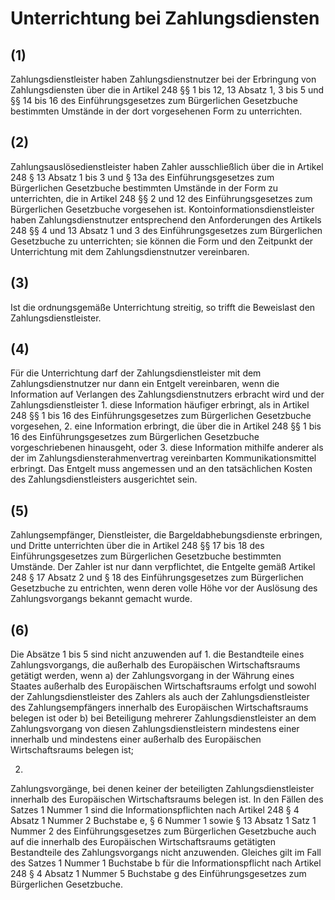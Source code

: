 # Unterrichtung bei Zahlungsdiensten



## (1)

 Zahlungsdienstleister haben Zahlungsdienstnutzer bei der Erbringung von Zahlungsdiensten über die in Artikel 248 §§ 1 bis 12, 13 Absatz 1, 3 bis 5 und §§ 14 bis 16 des Einführungsgesetzes zum Bürgerlichen Gesetzbuche bestimmten Umstände in der dort vorgesehenen Form zu unterrichten.

## (2)

 Zahlungsauslösedienstleister haben Zahler ausschließlich über die in Artikel 248 § 13 Absatz 1 bis 3 und § 13a des Einführungsgesetzes zum Bürgerlichen Gesetzbuche bestimmten Umstände in der Form zu unterrichten, die in Artikel 248 §§ 2 und 12 des Einführungsgesetzes zum Bürgerlichen Gesetzbuche vorgesehen ist. Kontoinformationsdienstleister haben Zahlungsdienstnutzer entsprechend den Anforderungen des Artikels 248 §§ 4 und 13 Absatz 1 und 3 des Einführungsgesetzes zum Bürgerlichen Gesetzbuche zu unterrichten; sie können die Form und den Zeitpunkt der Unterrichtung mit dem Zahlungsdienstnutzer vereinbaren.

## (3)

 Ist die ordnungsgemäße Unterrichtung streitig, so trifft die Beweislast den Zahlungsdienstleister.

## (4)

 Für die Unterrichtung darf der Zahlungsdienstleister mit dem Zahlungsdienstnutzer nur dann ein Entgelt vereinbaren, wenn die Information auf Verlangen des Zahlungsdienstnutzers erbracht wird und der Zahlungsdienstleister  1.
 diese Information häufiger erbringt, als in Artikel 248 §§ 1 bis 16 des Einführungsgesetzes zum Bürgerlichen Gesetzbuche vorgesehen,
 2.
 eine Information erbringt, die über die in Artikel 248 §§ 1 bis 16 des Einführungsgesetzes zum Bürgerlichen Gesetzbuche vorgeschriebenen hinausgeht, oder
 3.
 diese Information mithilfe anderer als der im Zahlungsdiensterahmenvertrag vereinbarten Kommunikationsmittel erbringt.
Das Entgelt muss angemessen und an den tatsächlichen Kosten des Zahlungsdienstleisters ausgerichtet sein.

## (5)

 Zahlungsempfänger, Dienstleister, die Bargeldabhebungsdienste erbringen, und Dritte unterrichten über die in Artikel 248 §§ 17 bis 18 des Einführungsgesetzes zum Bürgerlichen Gesetzbuche bestimmten Umstände. Der Zahler ist nur dann verpflichtet, die Entgelte gemäß Artikel 248 § 17 Absatz 2 und § 18 des Einführungsgesetzes zum Bürgerlichen Gesetzbuche zu entrichten, wenn deren volle Höhe vor der Auslösung des Zahlungsvorgangs bekannt gemacht wurde.

## (6)

 Die Absätze 1 bis 5 sind nicht anzuwenden auf  1.
 die Bestandteile eines Zahlungsvorgangs, die außerhalb des Europäischen Wirtschaftsraums getätigt werden, wenn  a)
 der Zahlungsvorgang in der Währung eines Staates außerhalb des Europäischen Wirtschaftsraums erfolgt und sowohl der Zahlungsdienstleister des Zahlers als auch der Zahlungsdienstleister des Zahlungsempfängers innerhalb des Europäischen Wirtschaftsraums belegen ist oder
 b)
 bei Beteiligung mehrerer Zahlungsdienstleister an dem Zahlungsvorgang von diesen Zahlungsdienstleistern mindestens einer innerhalb und mindestens einer außerhalb des Europäischen Wirtschaftsraums belegen ist;

 2.
 Zahlungsvorgänge, bei denen keiner der beteiligten Zahlungsdienstleister innerhalb des Europäischen Wirtschaftsraums belegen ist.
In den Fällen des Satzes 1 Nummer 1 sind die Informationspflichten nach Artikel 248 § 4 Absatz 1 Nummer 2 Buchstabe e, § 6 Nummer 1 sowie § 13 Absatz 1 Satz 1 Nummer 2 des Einführungsgesetzes zum Bürgerlichen Gesetzbuche auch auf die innerhalb des Europäischen Wirtschaftsraums getätigten Bestandteile des Zahlungsvorgangs nicht anzuwenden. Gleiches gilt im Fall des Satzes 1 Nummer 1 Buchstabe b für die Informationspflicht nach Artikel 248 § 4 Absatz 1 Nummer 5 Buchstabe g des Einführungsgesetzes zum Bürgerlichen Gesetzbuche. 

